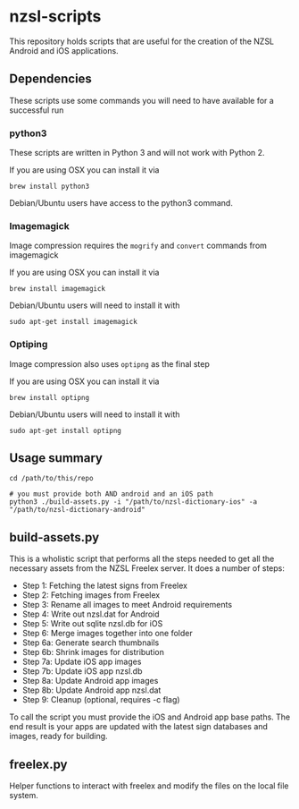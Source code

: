 # nzsl-scripts

This repository holds scripts that are useful for the creation of the NZSL Android and iOS applications.

## Dependencies

These scripts use some commands you will need to have available for a successful run

### python3

These scripts are written in Python 3 and will not work with Python 2.

If you are using OSX you can install it via

```
brew install python3
```

Debian/Ubuntu users have access to the python3 command.

### Imagemagick

Image compression requires the `mogrify` and `convert` commands from imagemagick

If you are using OSX you can install it via
```
brew install imagemagick
```

Debian/Ubuntu users will need to install it with
```
sudo apt-get install imagemagick
```

### Optiping

Image compression also uses `optipng` as the final step

If you are using OSX you can install it via
```
brew install optipng
```

Debian/Ubuntu users will need to install it with
```
sudo apt-get install optipng
```

## Usage summary

```
cd /path/to/this/repo

# you must provide both AND android and an iOS path
python3 ./build-assets.py -i "/path/to/nzsl-dictionary-ios" -a "/path/to/nzsl-dictionary-android"
```

## build-assets.py

This is a wholistic script that performs all the steps needed to get all the necessary assets from the NZSL Freelex server. It does a number of steps:

* Step 1: Fetching the latest signs from Freelex
* Step 2: Fetching images from Freelex
* Step 3: Rename all images to meet Android requirements
* Step 4: Write out nzsl.dat for Android
* Step 5: Write out sqlite nzsl.db for iOS
* Step 6: Merge images together into one folder
* Step 6a: Generate search thumbnails
* Step 6b: Shrink images for distribution
* Step 7a: Update iOS app images
* Step 7b: Update iOS app nzsl.db
* Step 8a: Update Android app images
* Step 8b: Update Android app nzsl.dat
* Step 9: Cleanup (optional, requires -c flag)

To call the script you must provide the iOS and Android app base paths. The end result is your apps are updated with the latest sign databases and images, ready for building.

## freelex.py

Helper functions to interact with freelex and modify the files on the local file system.
